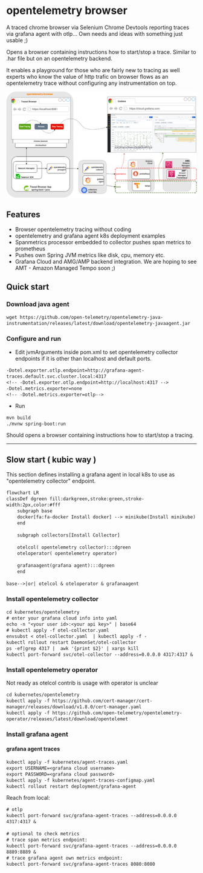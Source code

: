 # opentelemetry browser

A traced chrome browser via Selenium Chrome Devtools reporting traces via grafana agent with otlp...  Own needs and ideas with something just usable ;)

Opens a browser containing instructions how to start/stop a trace. Similar to .har file but on an opentelemetry backend.

It enables a playground for those who are fairly new to tracing as well experts who know the value of http trafic on browser flows as an opentelemetry trace without configuring any instrumentation on top.

![](docs/opentelemetry-browser-architecture.drawio.png)

## Features
- Browser opentelemetry tracing without coding
- opentelemetry and grafana agent k8s deployment examples
- Spanmetrics processor embedded to collector pushes span metrics to  prometheus
- Pushes own Spring JVM metrics like disk, cpu, memory etc.
- Grafana Cloud and AMG/AMP backend integration.  We are hoping to see AMT - Amazon Managed Tempo soon ;)
## Quick start 

### Download java agent
```shell
wget https://github.com/open-telemetry/opentelemetry-java-instrumentation/releases/latest/download/opentelemetry-javaagent.jar
```

### Configure and run
- Edit jvmArguments inside pom.xml to set opentelemetry collector endpoints if it is other than localhost and default ports. 
```
-Dotel.exporter.otlp.endpoint=http://grafana-agent-traces.default.svc.cluster.local:4317
<!-- -Dotel.exporter.otlp.endpoint=http://localhost:4317 -->
-Dotel.metrics.exporter=none
<!-- -Dotel.metrics.exporter=otlp-->
```
- Run
```shell
mvn build
./mvnw spring-boot:run
```
Should opens a browser containing instructions how to start/stop a tracing.

---
## Slow start ( kubic way )

This section defines installing a grafana agent in local k8s to use as "opentelemetry collector" endpoint.

```mermaid
flowchart LR
classDef dgreen fill:darkgreen,stroke:green,stroke-width:2px,color:#fff
    subgraph base
    docker[fa:fa-docker Install docker] --> minikube(Install minikube)
    end

    subgraph collectors[Install Collector]
    
    otelcol( opentelemetry collector):::dgreen
    oteloperator( opentelemetry operator)
     
    grafanaagent(grafana agent):::dgreen
    end

base-->|or| otelcol & oteloperator & grafanaagent

```

### Install opentelemetry collector
```shell
cd kubernetes/opentelemetry
# enter your grafana cloud info into yaml 
echo -n "<your user id>:<your api key>" | base64
# kubectl apply -f otel-collector.yaml
envsubst < otel-collector.yaml  | kubectl apply -f - 
kubectl rollout restart DaemonSet/otel-collector
ps -ef|grep 4317 |  awk '{print $2}' | xargs kill
kubectl port-forward svc/otel-collector --address=0.0.0.0 4317:4317 &

```

### Install opentelemetry operator
Not ready as otelcol contrib is usage with operator is unclear  
```shell
cd kubernetes/opentelemetry
kubectl apply -f https://github.com/cert-manager/cert-manager/releases/download/v1.8.0/cert-manager.yaml
kubectl apply -f https://github.com/open-telemetry/opentelemetry-operator/releases/latest/download/opentelemet

```


### Install grafana agent 
#### grafana agent traces
```shell
kubectl apply -f kubernetes/agent-traces.yaml
export USERNAME=<grafana cloud username>
export PASSWORD=<grafana cloud password>
kubectl apply -f kubernetes/agent-traces-configmap.yaml
kubectl rollout restart deployment/grafana-agent
```
Reach from local:
```shell
# otlp
kubectl port-forward svc/grafana-agent-traces --address=0.0.0.0 4317:4317 &

# optional to check metrics
# trace span metrics endpoint:
kubectl port-forward svc/grafana-agent-traces --address=0.0.0.0 8889:8889 &
# trace grafana agent own metrics endpoint:
kubectl port-forward svc/grafana-agent-traces 8080:8080

```



